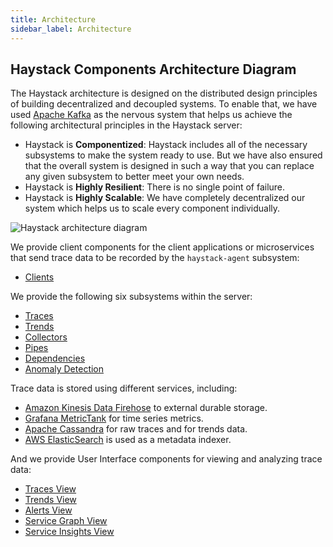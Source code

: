 ```yaml
---
title: Architecture
sidebar_label: Architecture
---
```


## Haystack Components Architecture Diagram

The Haystack architecture is designed on the distributed design principles of building decentralized and decoupled systems.
To enable that, we have used [Apache Kafka](http://kafka.apache.org/) as the nervous system that helps us achieve the following architectural principles in the Haystack server:

* Haystack is **Componentized**: Haystack includes all of the necessary subsystems to make the system ready to use. But we have also ensured that the overall system is designed in such a way that you can replace any given subsystem to better meet your own needs. 
* Haystack is **Highly Resilient**: There is no single point of failure. 
* Haystack is **Highly Scalable**: We have completely decentralized our system which helps us to scale every component individually. 

![Haystack architecture diagram](/haystack/img/haystack-architecture.png)

We provide client components for the client applications or microservices that send trace data to be recorded by the `haystack-agent` subsystem:

* [Clients](./clients.html)

We provide the following six subsystems within the server:

* [Traces](../subsystems/subsystems_traces.html)
* [Trends](../subsystems/subsystems_trends.html)
* [Collectors](../subsystems/subsystems_collectors.html)
* [Pipes](../subsystems/subsystems_pipes.html)
* [Dependencies](../subsystems/subsystems_dependencies.html)
* [Anomaly Detection](../subsystems/subsystems_anomaly_detection.html)

Trace data is stored using different services, including:

* [Amazon Kinesis Data Firehose](https://aws.amazon.com/kinesis/data-firehose/) to external durable storage.
* [Grafana MetricTank](https://github.com/grafana/metrictank) for time series metrics.
* [Apache Cassandra](http://cassandra.apache.org/) for raw traces and for trends data.
* [AWS ElasticSearch](https://aws.amazon.com/elasticsearch-service/) is used as a metadata indexer.

And we provide User Interface components for viewing and analyzing trace data:

* [Traces View](../ui/ui_traces.html)
* [Trends View](../ui/ui_trends.html)
* [Alerts View](../ui/ui_alerts.html)
* [Service Graph View](../ui/ui_service_graph.html)
* [Service Insights View](../ui/ui_service_insights.html)


